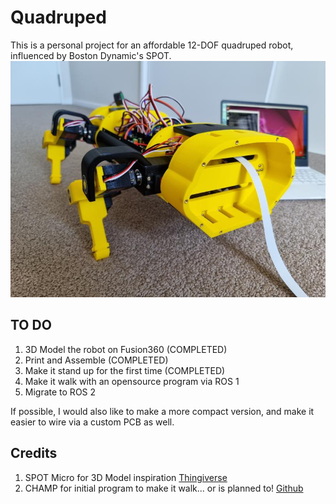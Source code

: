 # Quadruped
This is a personal project for an affordable 12-DOF quadruped robot, influenced by Boston Dynamic's SPOT. <br/>
![First Stand](Asset/Images/Quadruped_First_Stand.jpg?raw=true)


## TO DO
1. 3D Model the robot on Fusion360 (COMPLETED)
2. Print and Assemble (COMPLETED)
3. Make it stand up for the first time (COMPLETED)
4. Make it walk with an opensource program via ROS 1
5. Migrate to ROS 2

If possible, I would also like to make a more compact version, and make it easier to wire via a custom PCB as well.


## Credits
1. SPOT Micro for 3D Model inspiration [Thingiverse](https://www.thingiverse.com/thing:3445283)
2. CHAMP for initial program to make it walk... or is planned to! [Github](https://github.com/chvmp/champ/tree/master)
